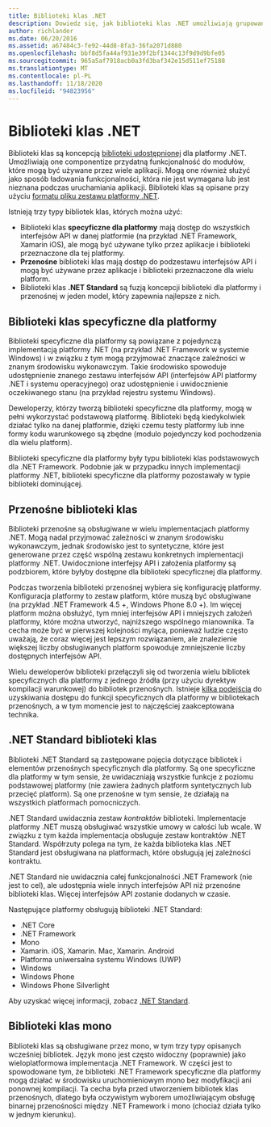 ```yaml
---
title: Biblioteki klas .NET
description: Dowiedz się, jak biblioteki klas .NET umożliwiają grupowanie przydatnych funkcji w moduły, które mogą być używane przez wiele aplikacji.
author: richlander
ms.date: 06/20/2016
ms.assetid: a67484c3-fe92-44d8-8fa3-36fa2071d880
ms.openlocfilehash: bbf8d5fa44af931e39f2bf1344c13f9d9d9bfe05
ms.sourcegitcommit: 965a5af7918acb0a3fd3baf342e15d511ef75188
ms.translationtype: MT
ms.contentlocale: pl-PL
ms.lasthandoff: 11/18/2020
ms.locfileid: "94823956"
---
```

# <a name="net-class-libraries"></a>Biblioteki klas .NET

Biblioteki klas są koncepcją [biblioteki udostępnionej](https://en.wikipedia.org/wiki/Library_%28computing%29#Shared_libraries) dla platformy .NET. Umożliwiają one componentize przydatną funkcjonalność do modułów, które mogą być używane przez wiele aplikacji. Mogą one również służyć jako sposób ładowania funkcjonalności, która nie jest wymagana lub jest nieznana podczas uruchamiania aplikacji. Biblioteki klas są opisane przy użyciu [formatu pliku zestawu platformy .NET](assembly/file-format.md).

Istnieją trzy typy bibliotek klas, których można użyć:

* Biblioteki klas **specyficzne dla platformy** mają dostęp do wszystkich interfejsów API w danej platformie (na przykład .NET Framework, Xamarin iOS), ale mogą być używane tylko przez aplikacje i biblioteki przeznaczone dla tej platformy.
* **Przenośne** biblioteki klas mają dostęp do podzestawu interfejsów API i mogą być używane przez aplikacje i biblioteki przeznaczone dla wielu platform.
* Biblioteki klas **.NET Standard** są fuzją koncepcji biblioteki dla platformy i przenośnej w jeden model, który zapewnia najlepsze z nich.

## <a name="platform-specific-class-libraries"></a>Biblioteki klas specyficzne dla platformy

Biblioteki specyficzne dla platformy są powiązane z pojedynczą implementacją platformy .NET (na przykład .NET Framework w systemie Windows) i w związku z tym mogą przyjmować znaczące zależności w znanym środowisku wykonawczym. Takie środowisko spowoduje udostępnienie znanego zestawu interfejsów API (interfejsów API platformy .NET i systemu operacyjnego) oraz udostępnienie i uwidocznienie oczekiwanego stanu (na przykład rejestru systemu Windows).

Deweloperzy, którzy tworzą biblioteki specyficzne dla platformy, mogą w pełni wykorzystać podstawową platformę. Biblioteki będą kiedykolwiek działać tylko na danej platformie, dzięki czemu testy platformy lub inne formy kodu warunkowego są zbędne (modulo pojedynczy kod pochodzenia dla wielu platform).

Biblioteki specyficzne dla platformy były typu biblioteki klas podstawowych dla .NET Framework. Podobnie jak w przypadku innych implementacji platformy .NET, biblioteki specyficzne dla platformy pozostawały w typie biblioteki dominującej.

## <a name="portable-class-libraries"></a>Przenośne biblioteki klas

Biblioteki przenośne są obsługiwane w wielu implementacjach platformy .NET. Mogą nadal przyjmować zależności w znanym środowisku wykonawczym, jednak środowisko jest to syntetyczne, które jest generowane przez część wspólną zestawu konkretnych implementacji platformy .NET. Uwidocznione interfejsy API i założenia platformy są podzbiorem, które byłyby dostępne dla biblioteki specyficznej dla platformy.

Podczas tworzenia biblioteki przenośnej wybiera się konfigurację platformy. Konfiguracja platformy to zestaw platform, które muszą być obsługiwane (na przykład .NET Framework 4.5 +, Windows Phone 8.0 +). Im więcej platform można obsłużyć, tym mniej interfejsów API i mniejszych założeń platformy, które można utworzyć, najniższego wspólnego mianownika. Ta cecha może być w pierwszej kolejności myląca, ponieważ ludzie często uważają, że coraz więcej jest lepszym rozwiązaniem, ale znalezienie większej liczby obsługiwanych platform spowoduje zmniejszenie liczby dostępnych interfejsów API.

Wielu deweloperów biblioteki przełączyli się od tworzenia wielu bibliotek specyficznych dla platformy z jednego źródła (przy użyciu dyrektyw kompilacji warunkowej) do bibliotek przenośnych. Istnieje [kilka podejścia](https://blog.stephencleary.com/2012/11/portable-class-library-enlightenment.html) do uzyskiwania dostępu do funkcji specyficznych dla platformy w bibliotekach przenośnych, a w tym momencie jest to najczęściej zaakceptowana technika.

## <a name="net-standard-class-libraries"></a>.NET Standard biblioteki klas

Biblioteki .NET Standard są zastępowane pojęcia dotyczące bibliotek i elementów przenośnych specyficznych dla platformy. Są one specyficzne dla platformy w tym sensie, że uwidaczniają wszystkie funkcje z poziomu podstawowej platformy (nie zawiera żadnych platform syntetycznych lub przecięć platform). Są one przenośne w tym sensie, że działają na wszystkich platformach pomocniczych.

.NET Standard uwidacznia zestaw _kontraktów_ biblioteki. Implementacje platformy .NET muszą obsługiwać wszystkie umowy w całości lub wcale. W związku z tym każda implementacja obsługuje zestaw kontraktów .NET Standard. Współrzuty polega na tym, że każda biblioteka klas .NET Standard jest obsługiwana na platformach, które obsługują jej zależności kontraktu.

.NET Standard nie uwidacznia całej funkcjonalności .NET Framework (nie jest to cel), ale udostępnia wiele innych interfejsów API niż przenośne biblioteki klas. Więcej interfejsów API zostanie dodanych w czasie.

Następujące platformy obsługują biblioteki .NET Standard:

* .NET Core
* .NET Framework
* Mono
* Xamarin. iOS, Xamarin. Mac, Xamarin. Android
* Platforma uniwersalna systemu Windows (UWP)
* Windows
* Windows Phone
* Windows Phone Silverlight

Aby uzyskać więcej informacji, zobacz [.NET Standard](net-standard.md).

## <a name="mono-class-libraries"></a>Biblioteki klas mono

Biblioteki klas są obsługiwane przez mono, w tym trzy typy opisanych wcześniej bibliotek. Język mono jest często widoczny (poprawnie) jako wieloplatformowa implementacja .NET Framework. W części jest to spowodowane tym, że biblioteki .NET Framework specyficzne dla platformy mogą działać w środowisku uruchomieniowym mono bez modyfikacji ani ponownej kompilacji. Ta cecha była przed utworzeniem bibliotek klas przenośnych, dlatego była oczywistym wyborem umożliwiającym obsługę binarnej przenośności między .NET Framework i mono (chociaż działa tylko w jednym kierunku).

